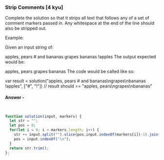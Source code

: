 ### Strip Comments [4 kyu]

Complete the solution so that it strips all text that follows any of a set of comment markers passed in. Any whitespace at the end of the line should also be stripped out.

Example:

Given an input string of:

apples, pears # and bananas
grapes
bananas !apples
The output expected would be:

apples, pears
grapes
bananas
The code would be called like so:

var result = solution("apples, pears # and bananas\ngrapes\nbananas !apples", ["#", "!"])
// result should == "apples, pears\ngrapes\nbananas"


#### Answer -

``` js 


function solution(input, markers) {
  let str = "";
  let pos = 0;
  for(let i = 0; i < markers.length; i++) {
    str += input.split("").slice(pos,input.indexOf(markers[i])-1).join("");
    pos = input.indexOf("\n");
  }
  return str.trim();
};


```